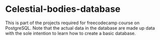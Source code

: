 # Celestial-bodies-database
This is part of the projects required for freecodecamp course on PostgreSQL. Note that the actual data in the database are made up data with the sole intention 
to learn how to create a basic database.

